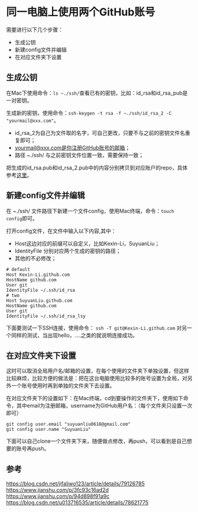 # 同一电脑上使用两个GitHub账号

需要进行以下几个步骤：
- 生成公钥
- 新建config文件并编辑
- 在对应文件夹下设置
## 生成公钥

在Mac下使用命令：`ls ~./ssh/`查看已有的密钥，比如：id_rsa和id_rsa_pub是一对密钥。 

生成新的密钥，使用命令：`ssh-keygen -t rsa -f ~./ssh/id_rsa_2 -C "yourmail@xxx.com"`。
- id_rsa_2为自己为文件取的名字，可自己更改，只要不与之前的密钥文件名重复即可；
- yourmail@xxx.com是你注册GitHub账号的邮箱；
- 路径 ~./ssh/ 与之前密钥文件位置一致，需要保持一致；

把生成的id_rsa.pub和id_rsa_2.pub中的内容分别拷贝到对应账户的repo，具体参考[这里](http://www.xuanfengge.com/using-ssh-key-link-github-photo-tour.html)。
## 新建config文件并编辑

在 ~./ssh/ 文件路径下新建一个文件config，使用Mac终端，命令：`touch config`即可。

打开config文件，在文件中输入以下内容,其中：
- Host这边对应的前缀可以自定义，比如Kexin-Li，SuyuanLiu；
- IdentityFile 分别对应两个生成的密钥的路径；
- 其他的不必修改；
```
# default                                                                       
Host Kexin-Li.github.com
HostName github.com
User git
IdentityFile ~/.ssh/id_rsa
# two                                                                           
Host SuyuanLiu.github.com
HostName github.com
User git
IdentityFile ~/.ssh/id_rsa_lsy
```

下面要测试一下SSH连接，使用命令：
`ssh -T git@Kexin-Li.github.com`
对另一个同样的测试，当出现hello，....之类的就说明连接成功。
## 在对应文件夹下设置

这时可以取消全局用户名/邮箱的设置，在每个使用的文件夹下单独设置，但这样比较麻烦，比较方便的做法是：把在这台电脑使用比较多的账号设置为全局，对另外一个账号使用时再到单独的文件夹下去设置。

在对应文件夹下的设置如下：在Mac终端，cd到要操作的文件夹下，使用如下命令，其中email为注册邮箱，username为GitHub用户名：（每个文件夹只设置一次即可）
```
git config user.email "suyuanliu0618@gmail.com"
git config user.name "SuyuanLiu"
```
下面可以自己clone一个文件夹下来，随便做点修改，再push，可以看到是自己想要的账号再push。



## 参考

https://blog.csdn.net/jifaliwo123/article/details/79126785  
https://www.jianshu.com/p/3fc93c16ad2d    
https://www.jianshu.com/p/94d898f91a9c     
https://blog.csdn.net/u013716535/article/details/78621775
